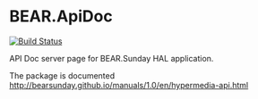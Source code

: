 # BEAR.ApiDoc
[![Build Status](https://travis-ci.org/bearsunday/BEAR.ApiDoc.svg?branch=1.x)](https://travis-ci.org/bearsunday/BEAR.ApiDoc)

API Doc server page for BEAR.Sunday HAL application.

The package is documented http://bearsunday.github.io/manuals/1.0/en/hypermedia-api.html

